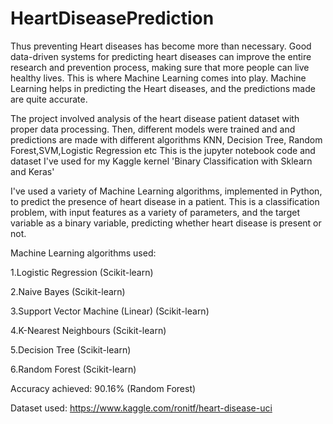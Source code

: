 # HeartDiseasePrediction

Thus preventing Heart diseases has become more than necessary. Good data-driven systems for predicting heart diseases can improve the entire research and prevention process, making sure that more people can live healthy lives. This is where Machine Learning comes into play. Machine Learning helps in predicting the Heart diseases, and the predictions made are quite accurate.

The project involved analysis of the heart disease patient dataset with proper data processing. Then, different models were trained and and predictions are made with different algorithms KNN, Decision Tree, Random Forest,SVM,Logistic Regression etc This is the jupyter notebook code and dataset I've used for my Kaggle kernel 'Binary Classification with Sklearn and Keras'

I've used a variety of Machine Learning algorithms, implemented in Python, to predict the presence of heart disease in a patient. This is a classification problem, with input features as a variety of parameters, and the target variable as a binary variable, predicting whether heart disease is present or not.

Machine Learning algorithms used:

1.Logistic Regression (Scikit-learn)

2.Naive Bayes (Scikit-learn)

3.Support Vector Machine (Linear) (Scikit-learn)

4.K-Nearest Neighbours (Scikit-learn)

5.Decision Tree (Scikit-learn)

6.Random Forest (Scikit-learn)


Accuracy achieved: 90.16% (Random Forest)

Dataset used: https://www.kaggle.com/ronitf/heart-disease-uci
